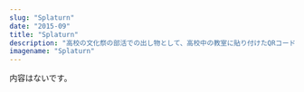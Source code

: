```yaml
---
slug: "Splaturn"
date: "2015-09"
title: "Splaturn"
description: "高校の文化祭の部活での出し物として、高校中の教室に貼り付けたQRコードを撮影して行う陣取りゲームを運営しました。自分はサーバーサイドを書きました。"
imagename: "Splaturn"
---
```

内容はないです。
